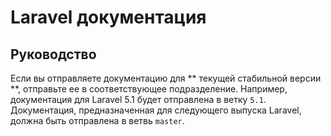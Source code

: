 # Laravel документация

## Руководство

Если вы отправляете документацию для ** текущей стабильной версии **, отправьте ее в соответствующее подразделение. Например, документация для Laravel 5.1 будет отправлена в ветку `5.1`. Документация, предназначенная для следующего выпуска Laravel, должна быть отправлена в ветвь `master`.
